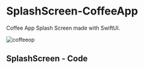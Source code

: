 # SplashScreen-CoffeeApp
Coffee App Splash Screen made with SwiftUI.


![coffeeop](https://user-images.githubusercontent.com/70090469/146946773-9b6b0fba-c60d-4169-acd4-0290f33a411f.png)


## SplashScreen - Code 
```
```

